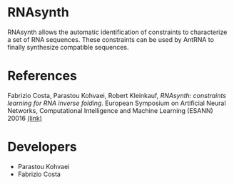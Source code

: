 # RNAsynth

RNAsynth allows the automatic identification of constraints to characterize a set of RNA sequences.
These constraints can be used by AntRNA to finally synthesize compatible sequences.

# References
Fabrizio Costa, Parastou Kohvaei, Robert Kleinkauf, *RNAsynth: constraints learning for RNA inverse folding*. 
European Symposium on Artificial Neural Networks, Computational Intelligence and Machine Learning (ESANN) 20016
[(link)](http://www.bioinf.uni-freiburg.de/~costa/rnasynth_costa_15.pdf)


# Developers

* Parastou Kohvaei
* Fabrizio Costa
